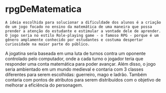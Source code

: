 # rpgDeMatematica
	A ideia escolhida para solucionar a dificuldade dos alunos é a criação de um jogo focado no ensino da matemática de uma maneira que possa prender a atenção do estudante e estimular a vontade dele de aprender. O jogo seria no estilo Role-playing game - o famoso RPG - porque é um gênero amplamente conhecido por estudantes e costuma despertar curiosidade na maior parte do público.
A jogatina seria baseada em uma luta de turnos contra um oponente controlado pelo computador, onde a cada turno o jogador teria que responder uma conta matemática para poder avançar. Além disso, o jogo seria ambientado em um mundo medieval e contaria com 3 classes diferentes para serem escolhidas: guerreiro, mago e ladrão. Também contaria com pontos de atributos para serem distribuídos com o objetivo de melhorar a eficiência do personagem.
